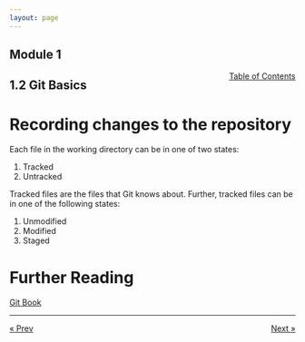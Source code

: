 ```yaml
---
layout: page
---
```


## Module 1

<a href="../../../toc" style="float: right;" target="_blank">Table of Contents</a>

## 1.2 Git Basics

# Recording changes to the repository

Each file in the working directory can be in one of two states:
<ol>
    <li> Tracked </li>
    <li> Untracked </li>
</ol>

Tracked files are the files that Git knows about. Further, tracked files can be in one of the following states:
<ol>
    <li> Unmodified </li>
    <li> Modified </li>
    <li> Staged </li>
</ol>

# Further Reading
<a href="https://git-scm.com/book/en/v2" target="_blank"> Git Book </a>
<hr>
<a href="../git" style="float:left;"> &laquo; Prev </a>
<a href="../github" style="float:right;"> Next &raquo; </a>